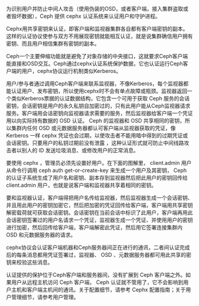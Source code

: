 为识别用户并防止中间人攻击（使用伪装的OSD，或者客户端，接入集群盗取或者毁坏数据），Ceph 提供 cephx 认证系统来认证用户和守护进程。

Cephx用共享密钥来认证，即客户端和监视器集群各自都有客户端密钥的副本。这样的认证协议使参与双方不用展现密钥就能相互认证，就是说集群确信用户拥有密钥、而且用户相信集群有密钥的副本。

Ceph一个主要伸缩功能就是避免了对象存储的中央接口，这就要求Ceph客户端能直接和OSD交互。Ceph通过cephx认证系统保护数据，它也认证运行Ceph客户端的用户，cephx协议运行机制类似Kerberos。

用户/参与者通过调用Ceph客户端来联系监视器，不像Kerberos，每个监视器都能认证用户、发布密钥，所以使用cephx时不会有单点故障或瓶颈。监视器返回一个类似Kerberos票据的认证数据结构，它包含一个可用于获取 Ceph 服务的会话密钥，会话密钥是用户的永久私钥自加密过的，只有此用户能从Ceph监视器请求服务。客户端用会话密钥向监视器请求需要的服务，然后监视器给客户端一个凭证用以向实际持有数据的 OSD 认证。 Ceph 的监视器和 OSD 共享相同的密钥，所以集群内任何 OSD 或元数据服务器都认可客户端从监视器获取的凭证，像 Kerberos 一样 cephx 凭证也会过期，以使攻击者不能用暗中得到的过期凭证或会话密钥。只要用户的私钥过期前没有泄露 ，这种认证形式就可防止中间线路攻击者以别人的 ID 发送垃圾消息、或修改用户的正常消息。

要使用 cephx ，管理员必须先设置好用户。在下面的图解里， client.admin 用户从命令行调用 ceph auth get-or-create-key 来生成一个用户及其密钥， Ceph 的认证子系统生成了用户名和密钥、副本存到监视器然后把此用户的密钥回传给 client.admin 用户，也就是说客户端和监视器共享着相同的密钥。
 
要和监视器认证，客户端得把用户名传给监视器，然后监视器生成一个会话密钥、并且用此用户的密钥加密它，然后把加密的凭证回传给客户端，客户端用共享密钥解密载荷就可获取会话密钥。会话密钥在当前会话中标识了此用户，客户端再用此会话密钥签署过的用户名请求一个凭证，监视器生成一个凭证、并使用用户的密钥进行加密，然后回传给客户端，客户端解密此凭证，然后用它签署连接集群内 OSD 和元数据服务器的请求。
 
cephx协议会认证客户端机器和Ceph服务器间正在进行的通讯，二者间认证完成后的每条消息都用凭证签署过，监视器、 OSD 、元数据服务器都可用此共享的密钥来校验这些消息。
 
认证提供的保护位于Ceph客户端和服务器间，没有扩展到 Ceph 客户端之外。如果用户从远程主机访问 Ceph 客户端， Ceph 认证就不管用了，它不会影响到用户主机和客户端主机间的通讯。关于配置细节，请参考 Cephx 配置指南；关于用户管理细节，请参考用户管理。
